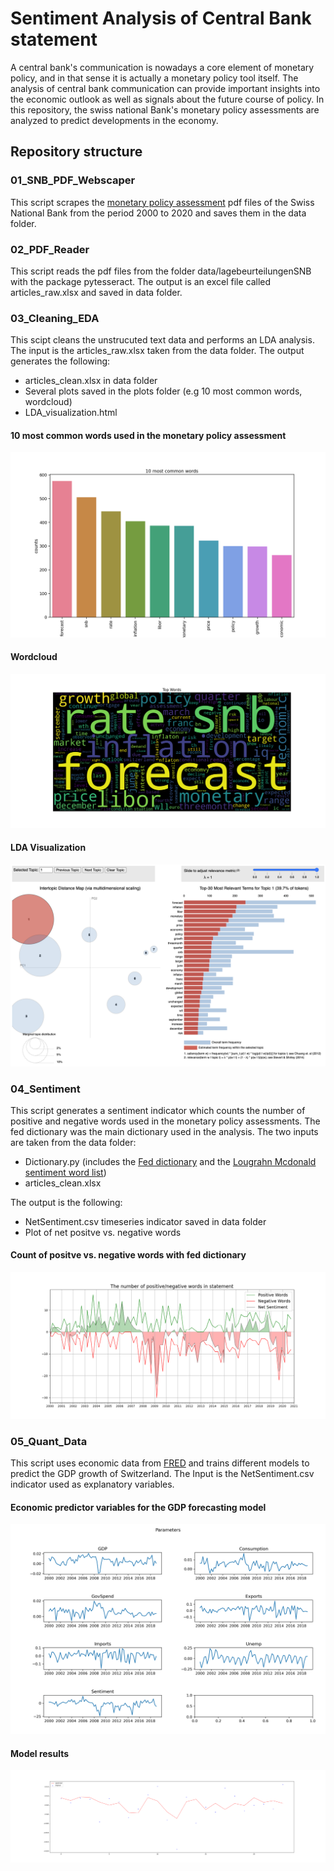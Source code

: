# Sentiment Analysis of Central Bank statement

A central bank's communication is nowadays a core element of monetary policy, and in that sense it is actually a monetary policy tool itself. The analysis of central bank communication can provide important insights into the economic outlook as well as signals about the future course of policy.
In this repository, the swiss national Bank's monetary policy assessments are analyzed to predict developments in the economy.

## Repository structure

### 01_SNB_PDF_Webscaper
This script scrapes the [monetary policy assessment](https://www.snb.ch/en/iabout/monpol/id/monpol_current) pdf files of the Swiss National Bank from the period 2000 to 2020 and saves them in the data folder.

### 02_PDF_Reader
This script reads the pdf files from the folder data/lagebeurteilungenSNB with the package pytesseract. The output is an excel file called articles_raw.xlsx and saved in data folder.

### 03_Cleaning_EDA
This scipt cleans the unstrucuted text data and performs an LDA analysis.<br/>
The input is the articles_raw.xlsx taken from the data folder.
The output generates the following:
- articles_clean.xlsx in data folder
- Several plots saved in the plots folder (e.g 10 most common words, wordcloud)
- LDA_visualization.html

#### 10 most common words used in the monetary policy assessment
![plot1](plots/most_common_words.png)

#### Wordcloud
![plot2](plots/wordcloud.png)

#### LDA Visualization
![plot3](plots/LDA_Visualization.png)


### 04_Sentiment
This script generates a sentiment indicator which counts the number of positive and negative words used in the monetary policy assessments. The fed dictionary was the main dictionary used in the analysis.
The two inputs are taken from the data folder:
- Dictionary.py (includes the [Fed dictionary](https://www.federalreserve.gov/econres/notes/ifdp-notes/constructing-a-dictionary-for-financial-stability-20170623.htm) and the [Lougrahn Mcdonald sentiment word list](https://sraf.nd.edu/textual-analysis/resources/))
- articles_clean.xlsx <br/>

The output is the following: 
- NetSentiment.csv timeseries indicator saved in data folder
- Plot of net positve vs. negative words


#### Count of positve vs. negative words with fed dictionary
![plot4](plots/count_words.png)

### 05_Quant_Data
This script uses economic data from [FRED](https://fred.stlouisfed.org/) and trains different models to predict the GDP growth of Switzerland. The Input is the NetSentiment.csv indicator used as explanatory variables.

#### Economic predictor variables for the GDP forecasting model
![plot5](plots/economic_varibales.png)

#### Model results
![plot6](plots/model_results.png)